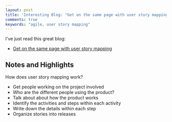 ```yaml
---
layout: post
title: 'Interesting Blog: "Get on the same page with user story mapping"'
comments: true
keywords: "agile, user story mapping"
---
```


I've just read this great blog:

- [Get on the same page with user story mapping](https://yellowpencil.com/blog/get-on-the-same-page-with-user-story-mapping/)

## Notes and Highlights

How does user story mapping work?

- Get people working on the project involved
- Who are the different people using the product?
- Talk about about how the product works
- Identify the activities and steps within each activity
- Write down the details within each step
- Organize stories into releases




